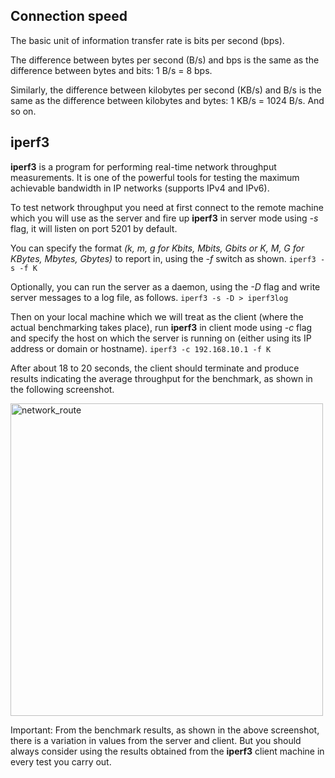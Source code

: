 ## Connection speed

The basic unit of information transfer rate is bits per second (bps).

The difference between bytes per second (B/s) and bps is the same as the difference between bytes and bits: 1 B/s = 8 bps.

Similarly, the difference between kilobytes per second (KB/s) and B/s is the same as the difference between kilobytes and bytes: 1 KB/s = 1024 B/s. And so on.

## **iperf3**

**iperf3** is a program for performing real-time network throughput measurements.
It is one of the powerful tools for testing the maximum achievable bandwidth in IP networks (supports IPv4 and IPv6).

To test network throughput you need at first connect to the remote machine which you will use as the server and fire up **iperf3** in server mode using *-s* flag, it will listen on port 5201 by default.

You can specify the format *(k, m, g for Kbits, Mbits, Gbits or K, M, G for KBytes, Mbytes, Gbytes)* to report in, using the *-f* switch as shown.
```iperf3 -s -f K```

Optionally, you can run the server as a daemon, using the *-D* flag and write server messages to a log file, as follows.
```iperf3 -s -D > iperf3log```

Then on your local machine which we will treat as the client (where the actual benchmarking takes place), run **iperf3** in client mode using *-c* flag and specify the host on which the server is running on (either using its IP address or domain or hostname).
```iperf3 -c 192.168.10.1 -f K```

After about 18 to 20 seconds, the client should terminate and produce results indicating the average throughput for the benchmark, as shown in the following screenshot.

<img src="../misc/images/iperf.png" alt="network_route" width="500"/>

Important: From the benchmark results, as shown in the above screenshot, there is a variation in values from the server and client.
But you should always consider using the results obtained from the **iperf3** client machine in every test you carry out.
